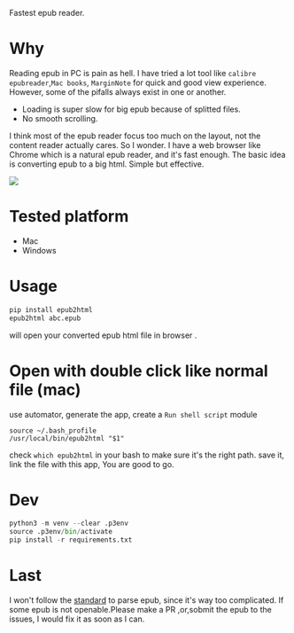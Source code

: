 Fastest epub reader.
# Why 
Reading epub in PC is pain as hell. I have tried a lot tool like `calibre` `epubreader`,`Mac books`, `MarginNote` for quick and good view experience. However, some of the pifalls always exist in one or another.
- Loading is super slow for big epub because of splitted files.
- No smooth scrolling. 
	
I think most of the epub reader focus too much on the layout, not the content reader actually cares.
So I wonder. I have a web browser like Chrome which is a natural epub reader, and it's fast enough.
The basic idea is converting epub to a big html. Simple but effective.

![](https://github.com/zk4/epub2html/blob/master/demo.gif?raw=true)

# Tested platform 
- Mac
- Windows

# Usage 
``` bash
pip install epub2html
epub2html abc.epub  

```
will open your converted epub html file in browser .


# Open with double click like normal file (mac)

use automator, generate the app, create a `Run shell script` module
``` 
source ~/.bash_profile
/usr/local/bin/epub2html "$1"
```
check `which epub2html` in your bash to make sure it's the right path.
save it, 
link the file with this app, You are good to go.


# Dev

``` python
python3 -m venv --clear .p3env
source .p3env/bin/activate
pip install -r requirements.txt
```


# Last
I won't follow the [standard](https://www.w3.org/publishing/epub3/epub-spec.html#sec-intro-epub-specs) to parse epub, since it's way too complicated. If some epub is not openable.Please make a PR ,or,sobmit the epub to the issues, I would fix it as soon as I can.
